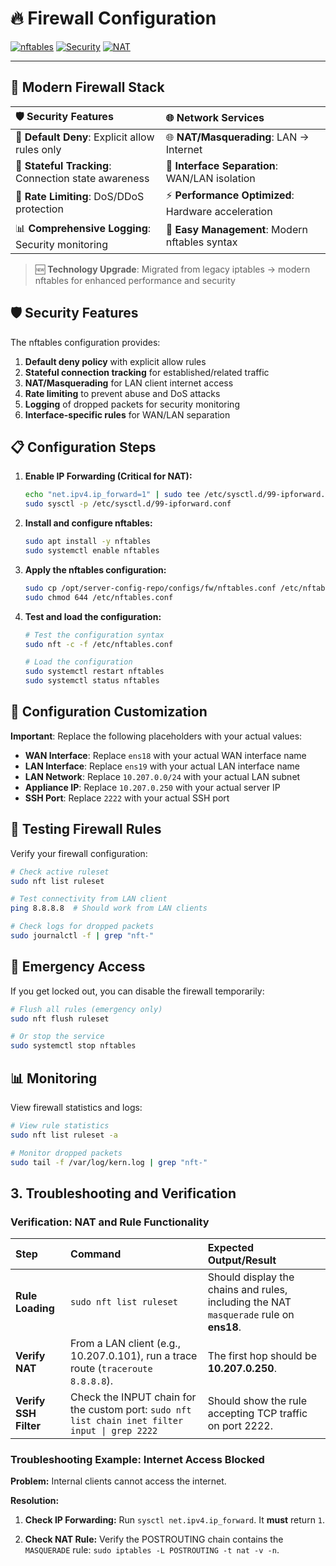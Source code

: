 # 🔥 **Firewall Configuration**

[![nftables](https://img.shields.io/badge/nftables-1.0+-red?style=for-the-badge&logo=linux&logoColor=white)](https://netfilter.org/projects/nftables/)
[![Security](https://img.shields.io/badge/Security-Enterprise%20Grade-success?style=for-the-badge&logo=shield&logoColor=white)](./nftables.conf)
[![NAT](https://img.shields.io/badge/NAT-Enabled-blue?style=for-the-badge&logo=router&logoColor=white)](./nftables.conf)

---

## 🎯 **Modern Firewall Stack**

| 🛡️ **Security Features** | 🌐 **Network Services** |
|:---|:---|
| 🚫 **Default Deny**: Explicit allow rules only | 🌐 **NAT/Masquerading**: LAN → Internet |
| 🔄 **Stateful Tracking**: Connection state awareness | 🎯 **Interface Separation**: WAN/LAN isolation |
| 🚨 **Rate Limiting**: DoS/DDoS protection | ⚡ **Performance Optimized**: Hardware acceleration |
| 📊 **Comprehensive Logging**: Security monitoring | 🔧 **Easy Management**: Modern nftables syntax |

> 🆕 **Technology Upgrade**: Migrated from legacy iptables → modern nftables for enhanced performance and security

## 🛡️ Security Features

The nftables configuration provides:

1. **Default deny policy** with explicit allow rules
2. **Stateful connection tracking** for established/related traffic
3. **NAT/Masquerading** for LAN client internet access
4. **Rate limiting** to prevent abuse and DoS attacks
5. **Logging** of dropped packets for security monitoring
6. **Interface-specific rules** for WAN/LAN separation

## 📋 Configuration Steps

1. **Enable IP Forwarding (Critical for NAT):**

    ```bash
    echo "net.ipv4.ip_forward=1" | sudo tee /etc/sysctl.d/99-ipforward.conf
    sudo sysctl -p /etc/sysctl.d/99-ipforward.conf
    ```

2. **Install and configure nftables:**

    ```bash
    sudo apt install -y nftables
    sudo systemctl enable nftables
    ```

3. **Apply the nftables configuration:**

    ```bash
    sudo cp /opt/server-config-repo/configs/fw/nftables.conf /etc/nftables.conf
    sudo chmod 644 /etc/nftables.conf
    ```

4. **Test and load the configuration:**

    ```bash
    # Test the configuration syntax
    sudo nft -c -f /etc/nftables.conf
    
    # Load the configuration
    sudo systemctl restart nftables
    sudo systemctl status nftables
    ```

## 🔧 Configuration Customization

**Important**: Replace the following placeholders with your actual values:

- **WAN Interface**: Replace `ens18` with your actual WAN interface name
- **LAN Interface**: Replace `ens19` with your actual LAN interface name  
- **LAN Network**: Replace `10.207.0.0/24` with your actual LAN subnet
- **Appliance IP**: Replace `10.207.0.250` with your actual server IP
- **SSH Port**: Replace `2222` with your actual SSH port

## 🧪 Testing Firewall Rules

Verify your firewall configuration:

```bash
# Check active ruleset
sudo nft list ruleset

# Test connectivity from LAN client
ping 8.8.8.8  # Should work from LAN clients

# Check logs for dropped packets
sudo journalctl -f | grep "nft-"
```

## 🚨 Emergency Access

If you get locked out, you can disable the firewall temporarily:

```bash
# Flush all rules (emergency only)
sudo nft flush ruleset

# Or stop the service
sudo systemctl stop nftables
```

## 📊 Monitoring

View firewall statistics and logs:

```bash
# View rule statistics
sudo nft list ruleset -a

# Monitor dropped packets
sudo tail -f /var/log/kern.log | grep "nft-"
```

## 3. Troubleshooting and Verification

### Verification: NAT and Rule Functionality

| Step | Command | Expected Output/Result |
| :--- | :--- | :--- |
| **Rule Loading** | `sudo nft list ruleset` | Should display the chains and rules, including the NAT `masquerade` rule on **ens18**. |
| **Verify NAT** | From a LAN client (e.g., 10.207.0.101), run a trace route (`traceroute 8.8.8.8`). | The first hop should be **10.207.0.250**. |
| **Verify SSH Filter** | Check the INPUT chain for the custom port: `sudo nft list chain inet filter input \| grep 2222` | Should show the rule accepting TCP traffic on port 2222. |

### Troubleshooting Example: Internet Access Blocked

**Problem:** Internal clients cannot access the internet.

**Resolution:**

1. **Check IP Forwarding:** Run `sysctl net.ipv4.ip_forward`. It **must** return `1`.

2. **Check NAT Rule:** Verify the POSTROUTING chain contains the `MASQUERADE` rule:
   `sudo iptables -L POSTROUTING -t nat -v -n`.
